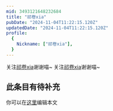 ```yaml
---
mid: 3493121648232684
title: "祁卷xia"
pubDate: "2024-11-04T11:22:15.120Z"
updatedDate: "2024-11-04T11:22:15.120Z"
profile:
  {
    Nickname: ["祁卷xia"],
  }
---
```


关注[祁卷xia](https://space.bilibili.com/3493121648232684)谢谢喵~ 关注[祁卷xia](https://space.bilibili.com/3493121648232684)谢谢喵~

## 此条目有待补充
你可以在[这里](https://github.com/Yuhanawa/VTuber.ICU-Content/edit/master/v/祁卷xia/index.md)编辑本文
